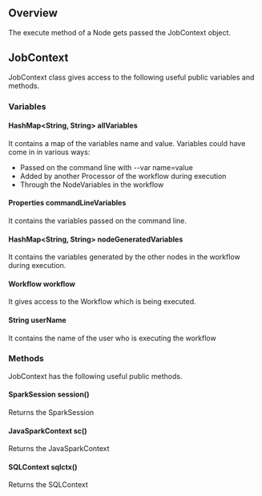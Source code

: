 ## Overview

The execute method of a Node gets passed the JobContext object.

## JobContext

JobContext class gives access to the following useful public variables and methods.

### Variables

#### HashMap<String, String> allVariables

It contains a map of the variables name and value. Variables could have come in in various ways:

* Passed on the command line with --var name=value
* Added by another Processor of the workflow during execution
* Through the NodeVariables in the workflow

#### Properties commandLineVariables

It contains the variables passed on the command line.

#### HashMap<String, String> nodeGeneratedVariables

It contains the variables generated by the other nodes in the workflow during execution.

#### Workflow workflow

It gives access to the Workflow which is being executed.

#### String userName

It contains the name of the user who is executing the workflow

### Methods

JobContext has the following useful public methods.

#### SparkSession session()

Returns the SparkSession

#### JavaSparkContext sc()

Returns the JavaSparkContext

#### SQLContext sqlctx()

Returns the SQLContext

    
